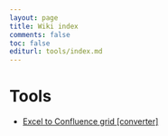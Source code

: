 ```yaml
---
layout: page
title: Wiki index
comments: false
toc: false
editurl: tools/index.md
---
```


<h1>Tools</h1>

<ul>
<li><a href="./excel-to-confluence-grid.html">Excel to Confluence grid [converter]</a></li>
</ul>
